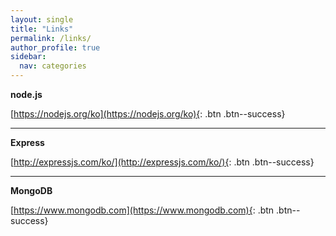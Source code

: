 ```yaml
---
layout: single
title: "Links"
permalink: /links/
author_profile: true
sidebar:
  nav: categories
--- 
```


**node.js**

[https://nodejs.org/ko](https://nodejs.org/ko){: .btn .btn--success}

---

**Express**

[http://expressjs.com/ko/](http://expressjs.com/ko/){: .btn .btn--success}

---

**MongoDB**

[https://www.mongodb.com](https://www.mongodb.com){: .btn .btn--success}